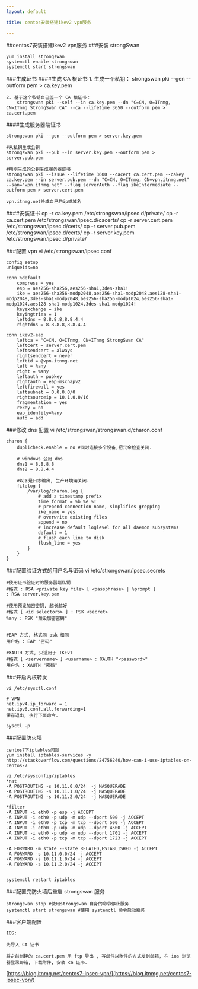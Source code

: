 ```yaml
---
layout: default

title: centos安装搭建ikev2 vpn服务

---
```


##centos7安装搭建ikev2 vpn服务
###安装 strongSwan

	yum install strongswan
	systemctl enable strongswan
	systemctl start strongswan

###生成证书
####生成 CA 根证书
	1. 生成一个私钥：
		strongswan pki --gen --outform pem > ca.key.pem
		
	2. 基于这个私钥自己签一个 CA 根证书：
		strongswan pki --self --in ca.key.pem --dn "C=CN, O=ITnmg, CN=ITnmg StrongSwan CA" --ca --lifetime 3650 --outform pem > ca.cert.pem
		
####生成服务器端证书

	strongswan pki --gen --outform pem > server.key.pem
	
	#从私钥生成公钥
	strongswan pki --pub --in server.key.pem --outform pem > server.pub.pem
 
	#用刚生成的公钥生成服务器证书
	strongswan pki --issue --lifetime 3600 --cacert ca.cert.pem --cakey ca.key.pem --in server.pub.pem --dn "C=CN, O=ITnmg, CN=vpn.itnmg.net" --san="vpn.itnmg.net" --flag serverAuth --flag ikeIntermediate --outform pem > server.cert.pem
	
	vpn.itnmg.net换成自己的ip或域名
	
	
####安装证书
	cp -r ca.key.pem /etc/strongswan/ipsec.d/private/
	cp -r ca.cert.pem /etc/strongswan/ipsec.d/cacerts/
	cp -r server.cert.pem /etc/strongswan/ipsec.d/certs/
	cp -r server.pub.pem /etc/strongswan/ipsec.d/certs/
	cp -r server.key.pem /etc/strongswan/ipsec.d/private/
	
###配置 vpn
	vi /etc/strongswan/ipsec.conf
	
	config setup
	uniqueids=no
	 
	conn %default
	    compress = yes
	    esp = aes256-sha256,aes256-sha1,3des-sha1!
	    ike = aes256-sha256-modp2048,aes256-sha1-modp2048,aes128-sha1-modp2048,3des-sha1-modp2048,aes256-sha256-modp1024,aes256-sha1-modp1024,aes128-sha1-modp1024,3des-sha1-modp1024!
	    keyexchange = ike
	    keyingtries = 1
	    leftdns = 8.8.8.8,8.8.4.4
	    rightdns = 8.8.8.8,8.8.4.4
	 
	conn ikev2-eap
	    leftca = "C=CN, O=ITnmg, CN=ITnmg StrongSwan CA"
	    leftcert = server.cert.pem
	    leftsendcert = always
	    rightsendcert = never
	    leftid = @vpn.itnmg.net
	    left = %any
	    right = %any
	    leftauth = pubkey
	    rightauth = eap-mschapv2
	    leftfirewall = yes
	    leftsubnet = 0.0.0.0/0
	    rightsourceip = 10.1.0.0/16
	    fragmentation = yes
	    rekey = no
	    eap_identity=%any
	    auto = add

###修改 dns 配置
	vi /etc/strongswan/strongswan.d/charon.conf
	
	charon {
	    duplicheck.enable = no #同时连接多个设备,把冗余检查关闭.
	 
	    # windows 公用 dns
	    dns1 = 8.8.8.8
	    dns2 = 8.8.4.4
	 
	    #以下是日志输出, 生产环境请关闭.
	    filelog {
	        /var/log/charon.log {
	            # add a timestamp prefix
	            time_format = %b %e %T
	            # prepend connection name, simplifies grepping
	            ike_name = yes
	            # overwrite existing files
	            append = no
	            # increase default loglevel for all daemon subsystems
	            default = 1
	            # flush each line to disk
	            flush_line = yes
	        }
	    }
	}

###配置验证方式的用户名与密码
	vi /etc/strongswan/ipsec.secrets
	
	#使用证书验证时的服务器端私钥
	#格式 : RSA <private key file> [ <passphrase> | %prompt ]
	: RSA server.key.pem
	 
	#使用预设加密密钥, 越长越好
	#格式 [ <id selectors> ] : PSK <secret>
	%any : PSK "预设加密密钥"
	 
	 
	#EAP 方式, 格式同 psk 相同
	用户名 : EAP "密码"
	 
	#XAUTH 方式, 只适用于 IKEv1
	#格式 [ <servername> ] <username> : XAUTH "<password>"
	用户名 : XAUTH "密码"
	
###开启内核转发

	vi /etc/sysctl.conf
	
	# VPN
	net.ipv4.ip_forward = 1
	net.ipv6.conf.all.forwarding=1
	保存退出, 执行下面命令.
	
	sysctl -p

###配置防火墙
	
	centos7下iptables问题
	yum install iptables-services -y
	http://stackoverflow.com/questions/24756240/how-can-i-use-iptables-on-centos-7
	
	vi /etc/sysconfig/iptables
	*nat
	-A POSTROUTING -s 10.11.0.0/24  -j MASQUERADE
	-A POSTROUTING -s 10.11.1.0/24  -j MASQUERADE
	-A POSTROUTING -s 10.11.2.0/24  -j MASQUERADE
	
	*filter
	-A INPUT -i eth0 -p esp -j ACCEPT
	-A INPUT -i eth0 -p udp -m udp --dport 500 -j ACCEPT
	-A INPUT -i eth0 -p tcp -m tcp --dport 500 -j ACCEPT
	-A INPUT -i eth0 -p udp -m udp --dport 4500 -j ACCEPT
	-A INPUT -i eth0 -p udp -m udp --dport 1701 -j ACCEPT
	-A INPUT -i eth0 -p tcp -m tcp --dport 1723 -j ACCEPT
	
	-A FORWARD -m state --state RELATED,ESTABLISHED -j ACCEPT
	-A FORWARD -s 10.11.0.0/24 -j ACCEPT
	-A FORWARD -s 10.11.1.0/24 -j ACCEPT
	-A FORWARD -s 10.11.2.0/24 -j ACCEPT


	systemctl restart iptables
	

###配置完防火墙后重启 strongswan 服务

	strongswan stop #使用strongswan 自身的命令停止服务
	systemctl start strongswan #使用 systemctl 命令启动服务



###客户端配置

	IOS:
	
	先导入 CA 证书
	
	将之前创建的 ca.cert.pem 用 ftp 导出 , 写邮件以附件的方式发到邮箱, 在 ios 浏览器登录邮箱, 下载附件, 安装 ca 证书.
	
	
[https://blog.itnmg.net/centos7-ipsec-vpn/](https://blog.itnmg.net/centos7-ipsec-vpn/)







    


